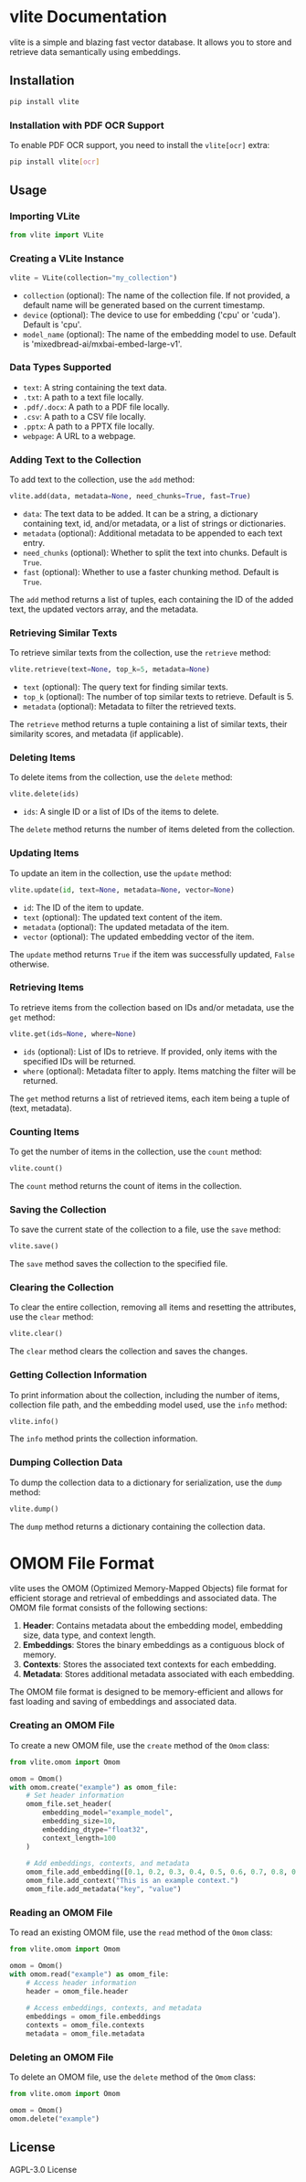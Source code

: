 # vlite Documentation
vlite is a simple and blazing fast vector database. It allows you to store and retrieve data semantically using embeddings.

## Installation
```bash
pip install vlite
```

### Installation with PDF OCR Support
To enable PDF OCR support, you need to install the `vlite[ocr]` extra:
```bash
pip install vlite[ocr]
```

## Usage
### Importing VLite
```python
from vlite import VLite
```

### Creating a VLite Instance
```python
vlite = VLite(collection="my_collection")
```
- `collection` (optional): The name of the collection file. If not provided, a default name will be generated based on the current timestamp.
- `device` (optional): The device to use for embedding ('cpu' or 'cuda'). Default is 'cpu'.
- `model_name` (optional): The name of the embedding model to use. Default is 'mixedbread-ai/mxbai-embed-large-v1'.

### Data Types Supported
- `text`: A string containing the text data.
- `.txt`: A path to a text file locally.
- `.pdf/.docx`: A path to a PDF file locally.
- `.csv`: A path to a CSV file locally.
- `.pptx`: A path to a PPTX file locally.
- `webpage`: A URL to a webpage.

### Adding Text to the Collection
To add text to the collection, use the `add` method:
```python
vlite.add(data, metadata=None, need_chunks=True, fast=True)
```
- `data`: The text data to be added. It can be a string, a dictionary containing text, id, and/or metadata, or a list of strings or dictionaries.
- `metadata` (optional): Additional metadata to be appended to each text entry.
- `need_chunks` (optional): Whether to split the text into chunks. Default is `True`.
- `fast` (optional): Whether to use a faster chunking method. Default is `True`.

The `add` method returns a list of tuples, each containing the ID of the added text, the updated vectors array, and the metadata.

### Retrieving Similar Texts
To retrieve similar texts from the collection, use the `retrieve` method:
```python
vlite.retrieve(text=None, top_k=5, metadata=None)
```
- `text` (optional): The query text for finding similar texts.
- `top_k` (optional): The number of top similar texts to retrieve. Default is 5.
- `metadata` (optional): Metadata to filter the retrieved texts.

The `retrieve` method returns a tuple containing a list of similar texts, their similarity scores, and metadata (if applicable).

### Deleting Items
To delete items from the collection, use the `delete` method:
```python
vlite.delete(ids)
```
- `ids`: A single ID or a list of IDs of the items to delete.

The `delete` method returns the number of items deleted from the collection.

### Updating Items
To update an item in the collection, use the `update` method:
```python
vlite.update(id, text=None, metadata=None, vector=None)
```
- `id`: The ID of the item to update.
- `text` (optional): The updated text content of the item.
- `metadata` (optional): The updated metadata of the item.
- `vector` (optional): The updated embedding vector of the item.

The `update` method returns `True` if the item was successfully updated, `False` otherwise.

### Retrieving Items
To retrieve items from the collection based on IDs and/or metadata, use the `get` method:
```python
vlite.get(ids=None, where=None)
```
- `ids` (optional): List of IDs to retrieve. If provided, only items with the specified IDs will be returned.
- `where` (optional): Metadata filter to apply. Items matching the filter will be returned.

The `get` method returns a list of retrieved items, each item being a tuple of (text, metadata).

### Counting Items
To get the number of items in the collection, use the `count` method:
```python
vlite.count()
```
The `count` method returns the count of items in the collection.

### Saving the Collection
To save the current state of the collection to a file, use the `save` method:
```python
vlite.save()
```
The `save` method saves the collection to the specified file.

### Clearing the Collection
To clear the entire collection, removing all items and resetting the attributes, use the `clear` method:
```python
vlite.clear()
```
The `clear` method clears the collection and saves the changes.

### Getting Collection Information
To print information about the collection, including the number of items, collection file path, and the embedding model used, use the `info` method:
```python
vlite.info()
```
The `info` method prints the collection information.

### Dumping Collection Data
To dump the collection data to a dictionary for serialization, use the `dump` method:
```python
vlite.dump()
```
The `dump` method returns a dictionary containing the collection data.

# OMOM File Format
vlite uses the OMOM (Optimized Memory-Mapped Objects) file format for efficient storage and retrieval of embeddings and associated data. The OMOM file format consists of the following sections:

1. **Header**: Contains metadata about the embedding model, embedding size, data type, and context length.
2. **Embeddings**: Stores the binary embeddings as a contiguous block of memory.
3. **Contexts**: Stores the associated text contexts for each embedding.
4. **Metadata**: Stores additional metadata associated with each embedding.

The OMOM file format is designed to be memory-efficient and allows for fast loading and saving of embeddings and associated data.

### Creating an OMOM File
To create a new OMOM file, use the `create` method of the `Omom` class:
```python
from vlite.omom import Omom

omom = Omom()
with omom.create("example") as omom_file:
    # Set header information
    omom_file.set_header(
        embedding_model="example_model",
        embedding_size=10,
        embedding_dtype="float32",
        context_length=100
    )
    
    # Add embeddings, contexts, and metadata
    omom_file.add_embedding([0.1, 0.2, 0.3, 0.4, 0.5, 0.6, 0.7, 0.8, 0.9, 1.0])
    omom_file.add_context("This is an example context.")
    omom_file.add_metadata("key", "value")
```

### Reading an OMOM File
To read an existing OMOM file, use the `read` method of the `Omom` class:
```python
from vlite.omom import Omom

omom = Omom()
with omom.read("example") as omom_file:
    # Access header information
    header = omom_file.header
    
    # Access embeddings, contexts, and metadata
    embeddings = omom_file.embeddings
    contexts = omom_file.contexts
    metadata = omom_file.metadata
```

### Deleting an OMOM File
To delete an OMOM file, use the `delete` method of the `Omom` class:
```python
from vlite.omom import Omom

omom = Omom()
omom.delete("example")
```

## License
AGPL-3.0 License